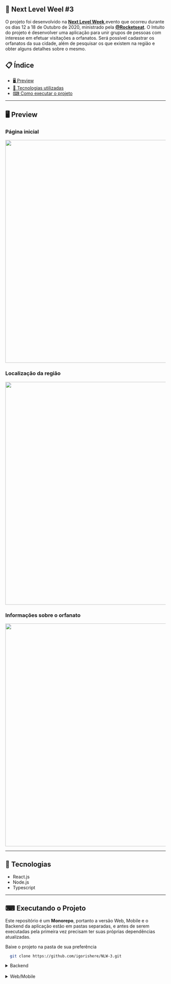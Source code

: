 ## 📖 Next Level Weel #3
O projeto foi desenvolvido na **[Next Level Week](https://nextlevelweek.com/)**,evento que ocorreu durante os dias 12  a 18  de Outubro de 2020, ministrado pela **[@Rocketseat](https://github.com/Rocketseat)**. O Intuito do projeto é desenvolver uma aplicação para unir grupos de pessoas com interesse em efetuar visitações a orfanatos. Será possível cadastrar os orfanatos da sua cidade, além de pesquisar os que existem na região e obter alguns detalhes sobre o mesmo.

## 📋 Índice
- [🖥 Preview](#-preview)
- [🚀 Tecnologias utilizadas](#-tecnologias)
- [⌨ Como executar o projeto](#-executando-o-projeto)

---

## 🖥 Preview
### Página inicial
<p align="center">
  <img src="https://imgur.com/Ckzod1Q.png" width="700" >
</p>

### Localização da região
<p align="center">
  <img src="https://imgur.com/1lCy4tI.png" width="700" >
</p>

### Informações sobre o orfanato
<p align="center">
  <img src="https://imgur.com/B1EMkxo.png" width="700" >
</p>

---
## 🚀 Tecnologias 

- React.js
- Node.js 
- Typescript
---
## ⌨ Executando o Projeto

Este repositório é um **Monorepo**, portanto a versão Web, Mobile e o Backend da aplicação
estão em pastas separadas, e antes de serem executadas pela primeira vez precisam ter suas próprias dependências atualizadas.

Baixe o projeto na pasta de sua preferência
```bash
  git clone https://github.com/igorishere/NLW-3.git
``` 
<details>

<summary>Backend</summary>

```shell
#Entre no diretório

$ cd backend/

#Atualize as dependências do projeto com Yarn ou Npm

$ yarn install ou npm install

```

#### Na primeira execução do backend, será necessário executar *migrations* para atualizar o banco de dados:

```shell

$ yarn typeorm migration:run


```
#### Por final, execute a aplicação que vai estar disponível no endereço [http://localhost:3333](http://localhost:3333)

```shell

$ yarn start 
#ou 
$ npm start

```

</details>

<br/>

<details>
<summary>Web/Mobile</summary>

#### Para o frontend na versão Web e Mobile, os passos serão os mesmos

```shell

$ cd web/
#ou
$ cd mobile/

#Instalação das dependências

$ yarn install 
#ou 
$ npm install

```

#### E por último

```shell

$ yarn start
#ou
$ npm start

```

</details>


